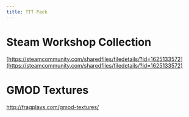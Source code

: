 ```yaml
---
title: TTT Pack
---
```


# Steam Workshop Collection
[https://steamcommunity.com/sharedfiles/filedetails/?id=1625133572](https://steamcommunity.com/sharedfiles/filedetails/?id=1625133572)

# GMOD Textures
<http://fragplays.com/gmod-textures/>
